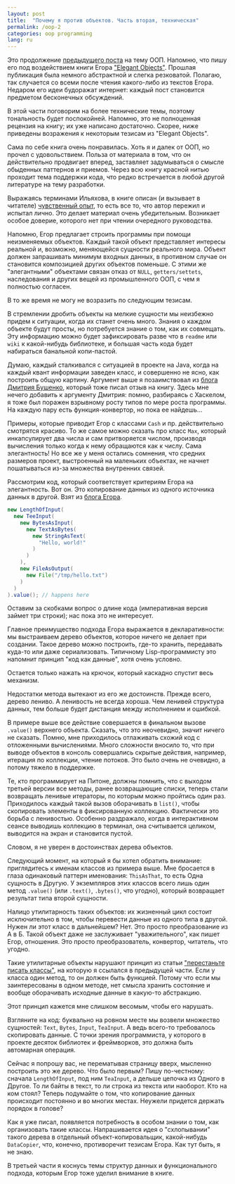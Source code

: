 ```yaml
---
layout: post
title:  "Почему я против объектов. Часть вторая, техническая"
permalink: /oop-2
categories: oop programming
lang: ru
---
```


[book]:http://www.yegor256.com/elegant-objects.html
[part1]:/oop-1
[part2]:/oop-2

Это продолжение [предыдущего поста][part1] на тему ООП. Напомню, что пишу его
под воздействием книги Егора ["Elegant Objects"][book]. Прошлая публикация была
немного абстрактной и слегка резковатой. Полагаю, так случается со всеми после
чтения какого-либо из текстов Егора. Недаром его идеи будоражат интернет: каждый
пост становится предметом бесконечных обсуждений.

В этой части поговорим на более технические темы, поэтому тональность будет
поспокойней. Напомню, это не полноценная рецензия на книгу; их уже написано
достаточно. Скорее, ниже приведены возражения к некоторым тезисам из "Elegant
Objects".

Сама по себе книга очень понравилась. Хоть я и далек от ООП, но прочел с
удовольствием. Польза от материала в том, что он действительно продвигает
вперед, заставляет задумываться о смысле обыденных паттернов и приемов. Через
всю книгу красной нитью проходит тема поддержки кода, что редко встречается в
любой другой литературе на тему разработки.

[feel]:http://maximilyahov.ru/blog/all/feel/

Выражаясь терминами Ильяхова, в книге описан (и вызывает в читателе)
[чувственный опыт][feel], то есть все то, что автор пережил и испытал лично. Это
делает материал очень убедительным. Возникает особое доверие, которого нет при
чтении очередного руководства.

Напомню, Егор предлагает строить программы при помощи неизменяемых
объектов. Каждый такой объект представляет интересы реальной и, возможно,
меняющейся сущности реального мира. Объект должен запрашивать минимум входных
данных, в противном случае он становится композицией других объектов поменьше. С
этими же "элегантными" объектами связан отказ от `NULL`, `getters/settets`,
наследования и других вещей из промышленного ООП, с чем я полностью согласен.

В то же время не могу не возразить по следующим тезисам.

В стремлении дробить объекты на мелкие сущности мы неизбежно придем к ситуации,
когда их станет очень много. Знания о каждом объекте будут просты, но
потребуется знание о том, как их совмещать. Эту информацию можно будет
зафиксировать разве что в `readme` или `wiki` к какой-нибудь библиотеке, и
большая часть кода будет набираться банальной копи-пастой.

[bushenko]:http://clojure.by/articles/2016-07/elegant-objects

Думаю, каждый сталкивался с ситуацией в проекте на Java, когда на каждый квант
информации заведен класс, и совершенно не ясно, как построить общую
картину. Аргумент выше я позаимствовал из [блога Дмитрия Бушенко][bushenko],
который тоже писал отзыв на книгу. Здесь мне нечего добавить к аргументу
Дмитрия: помню, разбираясь с Хаскелом, я тоже был поражен взрывному росту типов
по мере роста программы. На каждую пару есть функция-конвертор, но пока ее
найдешь...

Примеры, которые приводит Егор с классами `Cash` и пр. действительно смотрятся
красиво. То же самое можно сказать про класс `Max`, который инкапсулирует два
числа и сам притворяется числом, производя вычисления только когда к нему
обращаются как к числу. Сама элегантность! Но все же у меня остались сомнения,
что средних размеров проект, выстроенный на маленьких объектах, не начнет
пошатываться из-за множества внутренних связей.

[io-copy]:http://www.yegor256.com/2017/06/22/object-oriented-input-output-in-cactoos.html

Рассмотрим код, который соответствует критериям Егора на элегантность. Вот
он. Это копирование данных из одного источника данных в другой. Взят из [блога
Егора][io-copy].

~~~java
new LengthOfInput(
  new TeeInput(
    new BytesAsInput(
      new TextAsBytes(
        new StringAsText(
          "Hello, world!"
        )
      )
    ),
    new FileAsOutput(
      new File("/tmp/hello.txt")
    )
  )
).value(); // happens here
~~~

Оставим за скобками вопрос о длине кода (императивная версия займет три строки);
нас пока это не интересует.

Главное преимущество подхода Егора выражается в декларативности: мы выстраиваем
дерево объектов, которое ничего не делает при создании. Такое дерево можно
построить, где-то хранить, передавать куда-то или даже сериализовать. Типичному
Lisp-программисту это напомнит принцип "код как данные", хотя очень условно.

Остается только нажать на крючок, который каскадно спустит весь механизм.

Недостатки метода вытекают из его же достоинств. Прежде всего, дерево лениво. А
ленивость не всегда хороша. Чем ленивей структура данных, тем больше будет
дистанция между исполнением и ошибкой.

В примере выше все действие совершается в финальном вызове `.value()` верхнего
объекта. Сказать, что это неочевидно, значит ничего не сказать. Помню, мне
приходилось отлаживать схожий код с отложенными вычислениями. Много сложности
вносило то, что при выводе объектов в консоль совершались скрытые действия,
например, итерация по коллекции, чтение потоков. Это было очень не очевидно, а
потому тяжело в поддержке.

Те, кто программирует на Питоне, должны помнить, что с выходом третьей версии
все методы, ранее возвращающие списки, теперь стали возвращать ленивые
итераторы, по которым можно пройтись один раз. Приходилось каждый такой вызов
оборачивать в `list()`, чтобы скопировать элементы в фиксированную
коллекцию. Фактически это борьба с ленивостью. Особенно раздражало, когда в
интерактивном сеансе выводишь коллекцию в терминал, она считывается целиком,
выводится на экран и становится пустой.

Словом, я не уверен в достоинствах дерева объектов.

Следующий момент, на который я бы хотел обратить внимание: приглядитесь к именам
классов из примера выше. Мне бросается в глаза одинаковый паттерн именования:
`ThisAsThat`, то есть Одна сущность в Другую. У экземпляров этих классов всего
лишь один метод `.value()` (или `.text()`, `.bytes()`, что угодно), который
возвращает результат типа второй сущности.

Налицо утилитарность таких объектов: их жизненный цикл состоит исключительно в
том, чтобы перевести данные из одного типа в другой. Нужен ли этот класс в
дальнейшем? Нет. Это просто преобразование из А в Б. Такой объект даже не
заслуживает "уважительного", как пишет Егор, отношения. Это просто
преобразователь, конвертор, читатель, что угодно.

[stop-classes]:https://habrahabr.ru/post/140581/

Такие утилитарные объекты нарушают принцип из статьи ["перестаньте писать
классы"][stop-classes], на которую я ссылался в предыдущей части. Если у класса
один метод, то он должен быть функцией. Потому что если мы заинтересованы в
одном методе, нет смысла хранить состояние и вообще оборачивать исходные данные
в какую-то абстракцию.

Этот принцип кажется мне слишком весомым, чтобы его нарушать.

Взгляните на код: буквально на ровном месте мы возвели множество сущностей:
`Text`, `Bytes`, `Input`, `TeaInput`. А ведь всего-то требовалось скопировать
данные. С точки зрения программиста, у которого в проекте десяток библиотек и
фреймворков, это должна быть автомарная операция.

Сейчас я попрошу вас, не перематывая страницу вверх, мысленно построить это же
дерево. Что было первым? Пишу по-честному: сначала `LengthOfInput`, под ним
`TeaInput`, а дельше цепочка из Одного в Другое. То ли байты в текст, то ли
строка из текста или наоборот. Кто на ком стоял? Теперь подумайте о том, что
копирование данных происходит постоянно и во многих местах. Неужели придется
держать порядок в голове?

Как я уже писал, появляется потребность в особом знании о том, как организовать
такие классы. Напрашивается идея о "схлопывании" такого дерева в отдельный
объект-копировальщик, какой-нибудь `DataCopier`, что, конечно, противоречит
тезисам Егора. Как тут быть, я не знаю.

В третьей части я коснусь темы структур данных и функционального подхода,
которым Егор тоже уделил внимание в книге.

